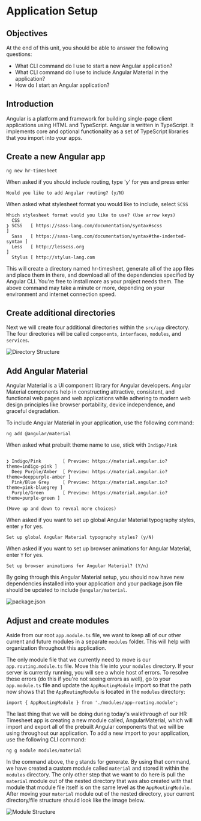 # Application Setup

## Objectives

At the end of this unit, you should be able to answer the following questions:

* What CLI command do I use to start a new Angular application?
* What CLI command do I use to include Angular Material in the application?
* How do I start an Angular application?

## Introduction

Angular is a platform and framework for building single-page client applications using HTML and TypeScript. Angular is written in TypeScript. It implements core and optional functionality as a set of TypeScript libraries that you import into your apps.

## Create a new Angular app

```
ng new hr-timesheet
```

When asked if you should include routing, type 'y' for yes and press enter
```
Would you like to add Angular routing? (y/N)
```
When asked what stylesheet format you would like to include, select `SCSS`
```
Which stylesheet format would you like to use? (Use arrow keys)
  CSS 
❯ SCSS   [ https://sass-lang.com/documentation/syntax#scss                ] 
  Sass   [ https://sass-lang.com/documentation/syntax#the-indented-syntax ] 
  Less   [ http://lesscss.org                                             ] 
  Stylus [ http://stylus-lang.com  
```

This will create a directory named hr-timesheet, generate all of the app files and place them in there, and download all of the dependencies specified by Angular CLI. You're free to install more as your project needs them. The above command may take a minute or more, depending on your environment and internet connection speed.

## Create additional directories

Next we will create four additional directories within the `src/app` directory. The four directories will be called `components`, `interfaces`, `modules`, and `services`.

![Directory Structure](img/folder_structure.png)

## Add Angular Material

Angular Material is a UI component library for Angular developers. Angular Material components help in constructing attractive, consistent, and functional web pages and web applications while adhering to modern web design principles like browser portability, device independence, and graceful degradation.

To include Angular Material in your application, use the following command:
```
ng add @angular/material
```

When asked what prebuilt theme name to use, stick with `Indigo/Pink`
```Choose a prebuilt theme name, or "custom" for a custom theme: (Use arrow keys)

❯ Indigo/Pink        [ Preview: https://material.angular.io?theme=indigo-pink ] 
  Deep Purple/Amber  [ Preview: https://material.angular.io?theme=deeppurple-amber ] 
  Pink/Blue Grey     [ Preview: https://material.angular.io?theme=pink-bluegrey ] 
  Purple/Green       [ Preview: https://material.angular.io?theme=purple-green ]
 
(Move up and down to reveal more choices)
``` 

When asked if you want to set up global Angular Material typography styles, enter `y` for yes.
```
Set up global Angular Material typography styles? (y/N) 
```

When asked if you want to set up browser animations for Angular Material, enter `Y` for yes.
```
Set up browser animations for Angular Material? (Y/n)
```

By going through this Angular Material setup, you should now have new dependencies installed into your application and your package.json file should be updated to include `@angular/material`.

![package.json](img/angular_material.png)

## Adjust and create modules

Aside from our root `app.module.ts` file, we want to keep all of our other current and future modules in a separate `modules` folder. This will help with organization throughout this application.

The only module file that we currently need to move is our `app.routing.module.ts` file. Move this file into your `modules` directory. If your server is currently running, you will see a whole host of errors. To resolve these errors (do this if you're not seeing errors as well), go to your `app.module.ts` file and update the `AppRoutingModule` import so that the path now shows that the `AppRoutingModule` is located in the `modules` directory:
```
import { AppRoutingModule } from './modules/app-routing.module';
```

The last thing that we will be doing during today's walkthrough of our HR Timesheet app is creating a new module called, AngularMaterial, which will import and export all of the prebuilt Angular components that we will be using throughout our application. To add a new import to your application, use the following CLI command:
```
ng g module modules/material
```

In the command above, the `g` stands for generate. By using that command, we have created a custom module called `material` and stored it within the `modules` directory. The only other step that we want to do here is pull the `material` module out of the nested directory that was also created with that module that module file itself is on the same level as the `AppRoutingModule`. After moving your `material` module out of the nested directory, your current directory/file structure should look like the image below.

![Module Structure](img/structure_w_material.png)
